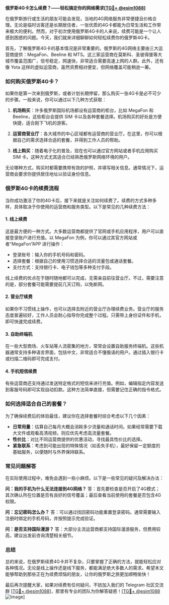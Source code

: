 **俄罗斯4G卡怎么续费？——轻松搞定你的网络需求[[TG💪+ @esim1088](https://t.me/s/esim1088)]**

在俄罗斯旅行或生活的朋友可能会发现，当地的4G网络服务非常便捷且价格合理。无论是临时访客还是长期居住者，一张优质的4G卡都能为日常生活和工作带来极大的便利。然而，对于初次使用俄罗斯4G卡的人来说，续费可能是一个让人感到困惑的问题。今天，我们就来详细聊聊如何轻松续费你的俄罗斯4G卡。

首先，了解俄罗斯4G卡的基本情况是非常重要的。俄罗斯的4G网络主要由三大运营商提供：MegaFon、Beeline 和 MTS。这三家运营商在莫斯科、圣彼得堡等大城市覆盖范围广，信号稳定，网速快，非常适合需要高速上网的人群。此外，还有像 Yota 这样的虚拟运营商，虽然资费相对便宜，但网络覆盖可能稍逊一筹。

### **如何购买俄罗斯4G卡？**

如果你是第一次来到俄罗斯，或者计划长期停留，那么购买一张4G卡是必不可少的步骤。一般来说，你可以通过以下几种方式获取：

1. **机场购买**：许多俄罗斯国际机场都设有运营商的柜台，比如 MegaFon 和 Beeline，这些柜台会提供 SIM 卡以及各种套餐选择。机场购买的好处是方便快捷，适合刚下飞机的游客。

2. **运营商营业厅**：各大城市的中心区域都有运营商的营业厅。在这里，你可以根据自己的需求选择合适的套餐，并得到工作人员的帮助。

3. **线上购买**：随着电子化的普及，现在也可以通过官方网站或者手机应用购买 SIM 卡。这种方式尤其适合已经熟悉俄罗斯网络环境的用户。

无论哪种方式，购买时都需要携带有效的护照，并填写相关信息。通常情况下，运营商会要求你提供居住地址以验证身份信息。

### **俄罗斯4G卡的续费流程**

当你成功激活了你的4G卡后，接下来就是关注如何续费了。续费的方式多种多样，具体取决于你使用的运营商和服务类型。以下是常见的几种续费方法：

#### **1. 线上续费**

这是最方便的一种方式。大多数运营商都提供了官网或手机应用程序，用户可以直接登录账户进行充值。以 MegaFon 为例，你可以通过其官方网站或者“MegaFon”APP 进行操作：

- 登录账号：输入你的手机号码和密码。
- 选择套餐：根据自己的使用习惯选择合适的流量包或通话套餐。
- 支付方式：支持银行卡、电子钱包等多种支付手段。

线上续费的优点在于随时随地都可以完成，无需亲自前往营业厅。不过，需要注意的是，部分套餐可能需要提前几天订购，以免断网。

#### **2. 营业厅续费**

如果你不习惯线上操作，也可以选择去附近的营业厅办理续费业务。营业厅的服务态度普遍较好，工作人员会耐心指导你完成整个过程。只需带上身份证件和手机，即可快速完成续费。

#### **3. 自助终端机**

在一些大型商场、火车站等人流密集的地方，常常会设置自助服务终端机。这些机器通常支持多种语言界面，包括中文，非常适合不懂俄语的用户。通过插入银行卡或扫描二维码即可完成支付。

#### **4. 手机短信续费**

有些运营商还支持通过发送特定格式的短信来进行充值。例如，编辑指定内容发送到客服号码即可实现自动扣款。这种方法简单直接，但需要记住正确的指令格式。

### **如何选择适合自己的套餐？**

为了确保续费后的体验最佳，建议你在选择套餐时综合考虑以下几个因素：

- **日常用量**：估算自己每月大概会消耗多少流量和通话时间。如果经常需要下载大文件或观看高清视频，则应优先考虑高流量套餐。
- **性价比**：对比不同运营商提供的优惠活动，寻找最具性价比的选择。
- **紧急联系**：考虑到可能出现的特殊情况（如丢失手机），最好保留一定额度的基础服务，以便随时与外界保持联系。

### **常见问题解答**

在实际使用过程中，难免会遇到一些小麻烦。以下是一些常见的疑问及解决办法：

**问：我的手机为什么无法连接到4G网络？**
答：首先要检查是否开启了4G模式；其次确认所在位置是否有良好的信号覆盖；最后查看当前使用的套餐是否包含4G权限。

**问：忘记密码怎么办？**
答：可以通过找回密码功能重置登录密码。通常需要输入注册时绑定的手机号码，并按照提示完成验证。

**问：是否支持国际漫游？**
答：大部分主流运营商都支持国际漫游服务，但费用较高，建议出发前咨询清楚相关细节。

### **总结**

总的来说，在俄罗斯续费4G卡并不复杂，只要掌握了正确的方法，就能轻松应对各种情况。无论是线上操作还是线下服务，都能满足绝大多数人的需求。希望本文能够帮助到那些正在为续费烦恼的朋友，让你的俄罗斯之旅更加顺畅愉快！

最后再次提醒大家，如果对续费有任何疑问，不妨加入我们的 Telegram 社区交流群 [[TG💪+ @esim1088](https://t.me/s/esim1088)]，那里有专业的团队为你解答疑惑！[[TG💪+ @esim1088](https://t.me/s/esim1088) ![Image](https://i.postimg.cc/4NQfJmqS/Snipaste-2025-05-13-00-14-12.png)]